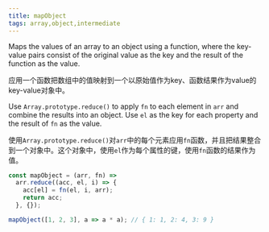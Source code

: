 ```yaml
---
title: mapObject
tags: array,object,intermediate
---
```


Maps the values of an array to an object using a function, where the key-value pairs consist of the original value as the key and the result of the function as the value.

应用一个函数把数组中的值映射到一个以原始值作为key、函数结果作为value的key-value对象中。

Use `Array.prototype.reduce()` to apply `fn` to each element in `arr` and combine the results into an object.
Use `el` as the key for each property and the result of `fn` as the value.

使用`Array.prototype.reduce()`对`arr`中的每个元素应用`fn`函数，并且把结果整合到一个对象中。这个对象中，使用`el`作为每个属性的键，使用`fn`函数的结果作为值。

```js
const mapObject = (arr, fn) =>
  arr.reduce((acc, el, i) => {
    acc[el] = fn(el, i, arr);
    return acc;
  }, {});
```

```js
mapObject([1, 2, 3], a => a * a); // { 1: 1, 2: 4, 3: 9 }
```
